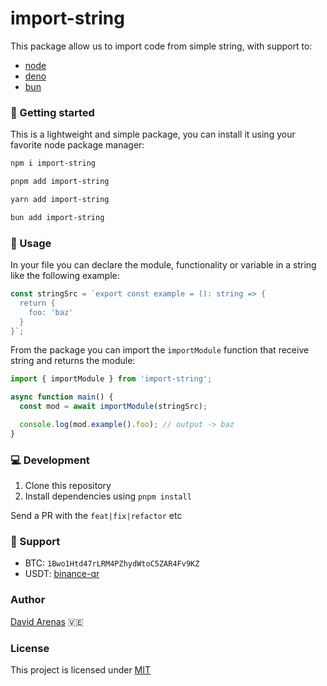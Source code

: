 # import-string

This package allow us to import code from simple string, with support to:

- [node](https://nodejs.org)
- [deno](https://deno.land)
- [bun](https://bun.sh)

### 🚀 Getting started

This is a lightweight and simple package, you can install it using your favorite node package manager:

```bash
npm i import-string
```

```bash
pnpm add import-string
```

```bash
yarn add import-string
```

```bash
bun add import-string
```

### 📖 Usage

In your file you can declare the module, functionality or variable in a string like the following example:

```typescript
const stringSrc = `export const example = (): string => {
  return {
    foo: 'baz'
  }
}`;
```

From the package you can import the `importModule` function that receive string and returns the module:

```typescript
import { importModule } from 'import-string';

async function main() {
  const mod = await importModule(stringSrc);

  console.log(mod.example().foo); // output -> baz
}
```

### 💻 Development

1. Clone this repository
2. Install dependencies using `pnpm install`

Send a PR with the `feat|fix|refactor` etc

### 🛟 Support

- BTC: `1Bwo1Htd47rLRM4PZhydWtoC5ZAR4Fv9KZ`
- USDT: [binance-qr](https://github.com/Dave136/vue-email/blob/main/docs/public/binance-qr.png?raw=true)

### Author

[David Arenas](https://github.com/Dave136) 🇻🇪

### License

This project is licensed under [MIT](./LICENSE)
